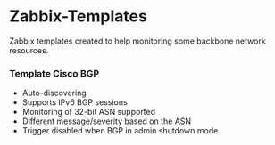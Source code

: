 # Zabbix-Templates

Zabbix templates created to help monitoring some backbone network resources.

### Template Cisco BGP

 - Auto-discovering
 - Supports IPv6 BGP sessions
 - Monitoring of 32-bit ASN supported
 - Different message/severity based on the ASN
 - Trigger disabled when BGP in admin shutdown mode

